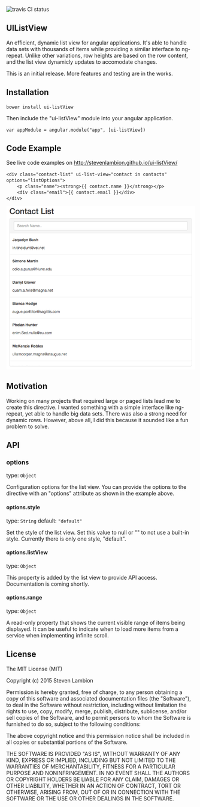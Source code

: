 ![travis CI status](https://travis-ci.org/StevenLambion/ui-listView.svg?branch=master)

## UIListView
An efficient, dynamic list view for angular applications.  It's able to handle data sets with thousands of
items while providing a similar interface to ng-repeat.  Unlike other variations, row heights are based
on the row content, and the list view dynamicly updates to accomodate changes.

This is an initial release.  More features and testing are in the works.

## Installation

```
bower install ui-listView
```

Then include the "ui-listView" module into your angular application.

```
var appModule = angular.module("app", [ui-listView])
```

## Code Example

See live code examples on http://stevenlambion.github.io/ui-listView/

```
<div class="contact-list" ui-list-view="contact in contacts" options="listOptions">
    <p class="name"><strong>{{ contact.name }}</strong></p>
    <div class="email">{{ contact.email }}</div>
</div>
```

![Contact List Example](/examples/contactList.png?raw=true)

## Motivation

Working on many projects that required large or paged lists lead me to create this directive.  I wanted something with a simple interface like ng-repeat,
yet able to handle big data sets.  There was also a strong need for dynamic rows.  However, above all, I did this because it sounded like a fun problem to solve. 

## API

### options
type: `Object`

Configuration options for the list view.  You can provide the options to the directive with an "options" attribute as shown in the example above.

#### options.style
type: `String`
default: `"default"`

Set the style of the list view.  Set this value to null or "" to not use a built-in style.  Currently there is only one style, "default".

#### options.listView
type: `Object`

This property is added by the list view to provide API access.  Documentation is coming shortly.

#### options.range
type: `Object`

A read-only property that shows the current visible range of items being displayed.  It can be useful to indicate when to load more items
from a service when implementing infinite scroll.

## License

The MIT License (MIT)

Copyright (c) 2015 Steven Lambion

Permission is hereby granted, free of charge, to any person obtaining a copy
of this software and associated documentation files (the "Software"), to deal
in the Software without restriction, including without limitation the rights
to use, copy, modify, merge, publish, distribute, sublicense, and/or sell
copies of the Software, and to permit persons to whom the Software is
furnished to do so, subject to the following conditions:

The above copyright notice and this permission notice shall be included in all
copies or substantial portions of the Software.

THE SOFTWARE IS PROVIDED "AS IS", WITHOUT WARRANTY OF ANY KIND, EXPRESS OR
IMPLIED, INCLUDING BUT NOT LIMITED TO THE WARRANTIES OF MERCHANTABILITY,
FITNESS FOR A PARTICULAR PURPOSE AND NONINFRINGEMENT. IN NO EVENT SHALL THE
AUTHORS OR COPYRIGHT HOLDERS BE LIABLE FOR ANY CLAIM, DAMAGES OR OTHER
LIABILITY, WHETHER IN AN ACTION OF CONTRACT, TORT OR OTHERWISE, ARISING FROM,
OUT OF OR IN CONNECTION WITH THE SOFTWARE OR THE USE OR OTHER DEALINGS IN THE
SOFTWARE.